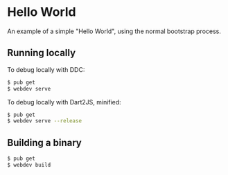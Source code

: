 # Hello World

An example of a simple "Hello World", using the normal bootstrap process.

## Running locally

To debug locally with DDC:

```bash
$ pub get
$ webdev serve
```

To debug locally with Dart2JS, minified:

```bash
$ pub get
$ webdev serve --release
```

## Building a binary

```bash
$ pub get
$ webdev build
```

